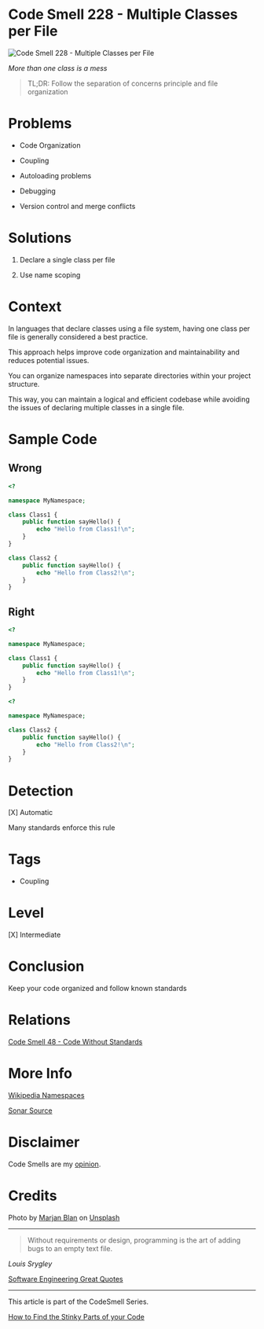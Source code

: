 # Code Smell 228 - Multiple Classes per File
            
![Code Smell 228 - Multiple Classes per File](Code%20Smell%20228%20-%20Multiple%20Classes%20per%20File.jpg)

*More than one class is a mess*

> TL;DR: Follow the separation of concerns principle and file organization

# Problems

- Code Organization

- Coupling

- Autoloading problems

- Debugging

- Version control and merge conflicts

# Solutions

1. Declare a single class per file

2. Use name scoping

# Context

In languages that declare classes using a file system, having one class per file is generally considered a best practice. 

This approach helps improve code organization and maintainability and reduces potential issues. 

You can organize namespaces into separate directories within your project structure. 

This way, you can maintain a logical and efficient codebase while avoiding the issues of declaring multiple classes in a single file.

# Sample Code

## Wrong

<!-- [Gist Url](https://gist.github.com/mcsee/ac8b6a8e3680a3083b1a74419973b12a) -->

```php
<?

namespace MyNamespace;

class Class1 {
    public function sayHello() {
        echo "Hello from Class1!\n";
    }
}

class Class2 {
    public function sayHello() {
        echo "Hello from Class2!\n";
    }
}
```

## Right

<!-- [Gist Url](https://gist.github.com/mcsee/4b950a826ccb43b3309fa11a0cee13bd) -->

```php
<?

namespace MyNamespace;

class Class1 {
    public function sayHello() {
        echo "Hello from Class1!\n";
    }
}
```

<!-- [Gist Url](https://gist.github.com/mcsee/e55306d421eb33c7f70ddb77869f0ba2) -->

```php
<?

namespace MyNamespace;

class Class2 {
    public function sayHello() {
        echo "Hello from Class2!\n";
    }
}
```

# Detection

[X] Automatic 

Many standards enforce this rule

# Tags

- Coupling

# Level

[X] Intermediate

# Conclusion

Keep your code organized and follow known standards

# Relations

[Code Smell 48 - Code Without Standards](https://github.com/mcsee/Software-Design-Articles/tree/main/Articles/Code%20Smells/Code%20Smell%2048%20-%20Code%20Without%20Standards/readme.md)

# More Info

[Wikipedia Namespaces](https://en.wikipedia.org/wiki/Namespace)

[Sonar Source](https://rules.sonarsource.com/java/RSPEC-1996/)

# Disclaimer

Code Smells are my [opinion](https://github.com/mcsee/Software-Design-Articles/tree/main/Articles/Blogging/I%20Wrote%20More%20than%2090%20Articles%20on%202021%20Here%20is%20What%20I%20Learned/readme.md).

# Credits

Photo by [Marjan Blan](https://unsplash.com/@marjan_blan) on [Unsplash](https://unsplash.com/photos/jZrundu19Hw)
    
* * *

> Without requirements or design, programming is the art of adding bugs to an empty text file.

_Louis Srygley_
 
[Software Engineering Great Quotes](https://github.com/mcsee/Software-Design-Articles/tree/main/Articles/Quotes/Software%20Engineering%20Great%20Quotes/readme.md)

* * *

This article is part of the CodeSmell Series.

[How to Find the Stinky Parts of your Code](https://github.com/mcsee/Software-Design-Articles/tree/main/Articles/Code%20Smells/How%20to%20Find%20the%20Stinky%20parts%20of%20your%20Code/readme.md)